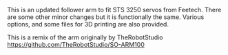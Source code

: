 This is an updated follower arm to fit STS 3250 servos from Feetech. There are some other minor changes but it is functionally the same. Various options, and some files for 3D printing are also provided.

This is a remix of the arm originally by TheRobotStudio https://github.com/TheRobotStudio/SO-ARM100
